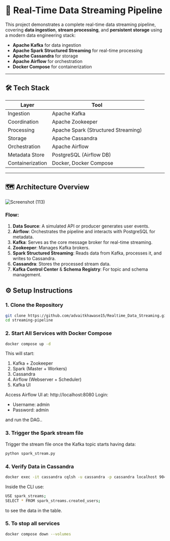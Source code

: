 # 🚀 Real-Time Data Streaming Pipeline

This project demonstrates a complete real-time data streaming pipeline, covering **data ingestion**, **stream processing**, and **persistent storage** using a modern data engineering stack:

- **Apache Kafka** for data ingestion
- **Apache Spark Structured Streaming** for real-time processing
- **Apache Cassandra** for storage
- **Apache Airflow** for orchestration
- **Docker Compose** for containerization

---

## 🛠 Tech Stack

| Layer           | Tool                       |
|----------------|----------------------------|
| Ingestion       | Apache Kafka               |
| Coordination    | Apache Zookeeper           |
| Processing      | Apache Spark (Structured Streaming) |
| Storage         | Apache Cassandra           |
| Orchestration   | Apache Airflow             |
| Metadata Store  | PostgreSQL (Airflow DB)    |
| Containerization| Docker, Docker Compose     |

---

## 🗺️ Architecture Overview
![Screenshot (113)](https://github.com/user-attachments/assets/d59ca5f3-3826-4fc6-b1d3-fb1f2830e7b8)

### Flow:

1. **Data Source**: A simulated API or producer generates user events.
2. **Airflow**: Orchestrates the pipeline and interacts with PostgreSQL for metadata.
3. **Kafka**: Serves as the core message broker for real-time streaming.
4. **Zookeeper**: Manages Kafka brokers.
5. **Spark Structured Streaming**: Reads data from Kafka, processes it, and writes to Cassandra.
6. **Cassandra**: Stores the processed stream data.
7. **Kafka Control Center** & **Schema Registry**: For topic and schema management.

## ⚙️ Setup Instructions

### 1. Clone the Repository

```bash
git clone https://github.com/advaitkhawase15/Realtime_Data_Streaming.git
cd streaming-pipeline
```
### 2. Start All Services with Docker Compose

```bash
docker compose up -d 
```
This will start:
1. Kafka + Zookeeper
2. Spark (Master + Workers)
3. Cassandra
4. Airflow (Webserver + Scheduler)
5. Kafka UI

Access Airflow UI at: http://localhost:8080
Login:
- Username: admin
- Password: admin

and run the DAG..

### 3. Trigger the Spark stream file
Trigger the stream file once the Kafka topic starts having data:
```bash
python spark_stream.py
```
### 4. Verify Data in Cassandra
```bash
docker exec -it cassandra cqlsh -u cassandra -p cassandra localhost 9042
```

Inside the CLI use:
```bash
USE spark_streams;
SELECT * FROM spark_streams.created_users;
```
to see the data in the table.

### 5. To stop all services

```bash
docker compose down --volumes
```




